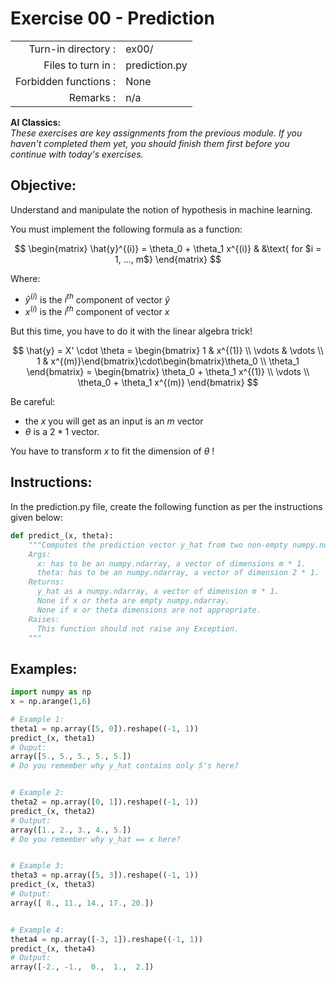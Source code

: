 # Exercise 00 - Prediction

|                         |                    |
| -----------------------:| ------------------ |
|   Turn-in directory :   |  ex00/             |
|   Files to turn in :    |  prediction.py     |
|   Forbidden functions : |  None              |
|   Remarks :             |  n/a               |

**AI Classics:**   
*These exercises are key assignments from the previous module. If you haven't completed them yet, you should finish them first before you continue with today's exercises.*

## Objective:
Understand and manipulate the notion of hypothesis in machine learning.

You must implement the following formula as a function:  

$$
\begin{matrix}
\hat{y}^{(i)} = \theta_0 + \theta_1 x^{(i)} & &\text{ for $i = 1, ..., m$}
\end{matrix}
$$  

Where:
- $\hat{y}^{(i)}$ is the $i^{th}$ component of vector $\hat{y}$
- $x^{(i)}$ is the $i^{th}$ component of vector $x$

But this time, you have to do it with the linear algebra trick!  

$$
\hat{y} = X' \cdot \theta = \begin{bmatrix} 1 & x^{(1)} \\ \vdots & \vdots \\ 1 & x^{(m)}\end{bmatrix}\cdot\begin{bmatrix}\theta_0 \\ \theta_1 \end{bmatrix} = \begin{bmatrix} \theta_0 + \theta_1 x^{(1)} \\ \vdots \\ \theta_0 + \theta_1 x^{(m)} \end{bmatrix}
$$


Be careful:
- the $x$ you will get as an input is an $m$ vector
- $\theta$ is a $2 * 1$ vector.

You have to transform $x$ to fit the dimension of $\theta$ !

## Instructions:
In the prediction.py file, create the following function as per the instructions given below:
```python
def predict_(x, theta):
    """Computes the prediction vector y_hat from two non-empty numpy.ndarray.
    Args:
      x: has to be an numpy.ndarray, a vector of dimensions m * 1.
      theta: has to be an numpy.ndarray, a vector of dimension 2 * 1.
    Returns:
      y_hat as a numpy.ndarray, a vector of dimension m * 1.
      None if x or theta are empty numpy.ndarray.
      None if x or theta dimensions are not appropriate.
    Raises:
      This function should not raise any Exception.
    """
```

## Examples:

```python
import numpy as np
x = np.arange(1,6)

# Example 1:
theta1 = np.array([5, 0]).reshape((-1, 1))
predict_(x, theta1)
# Ouput:
array([5., 5., 5., 5., 5.])
# Do you remember why y_hat contains only 5's here?  


# Example 2:
theta2 = np.array([0, 1]).reshape((-1, 1))
predict_(x, theta2)
# Output:
array([1., 2., 3., 4., 5.])
# Do you remember why y_hat == x here?  


# Example 3:
theta3 = np.array([5, 3]).reshape((-1, 1))
predict_(x, theta3)
# Output:
array([ 8., 11., 14., 17., 20.])


# Example 4:
theta4 = np.array([-3, 1]).reshape((-1, 1))
predict_(x, theta4)
# Output:
array([-2., -1.,  0.,  1.,  2.])
```
